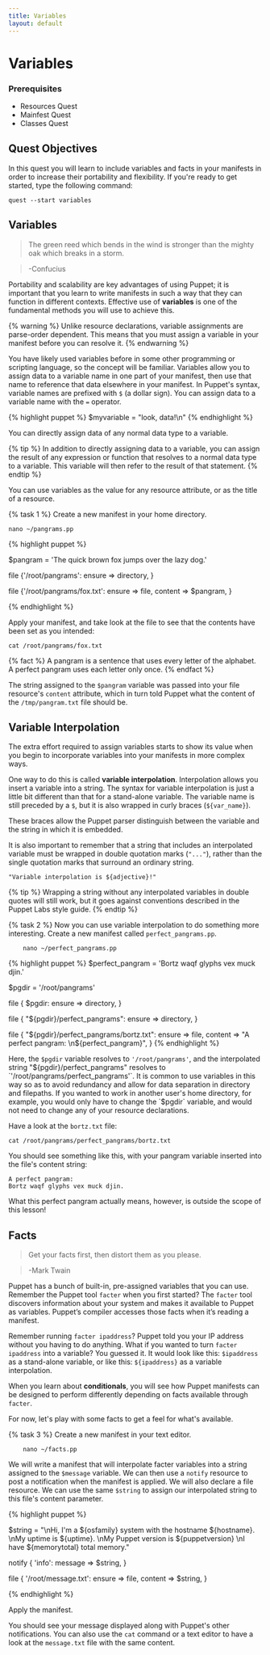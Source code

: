 ```yaml
---
title: Variables
layout: default
---
```


# Variables

### Prerequisites

- Resources Quest
- Mainfest Quest
- Classes Quest

## Quest Objectives

In this quest you will learn to include variables and facts in your manifests in order to increase their portability and flexibility. If you're ready to get started, type the following command:

	quest --start variables

## Variables

>The green reed which bends in the wind is stronger than the mighty oak which breaks in a storm.

> -Confucius

Portability and scalability are key advantages of using Puppet; it is important that you learn to write manifests in such a way that they can function in different contexts. Effective use of **variables** is one of the fundamental methods you will use to achieve this.

{% warning %}
Unlike resource declarations, variable assignments are parse-order dependent. This means that you must assign a variable in your manifest before you can resolve it.
{% endwarning %}

You have likely used variables before in some other programming or scripting language, so the concept will be familiar. Variables allow you to assign data to a variable name in one part of your manifest, then use that name to reference that data elsewhere in your manifest. In Puppet's syntax, variable names are prefixed with `$` (a dollar sign). You can assign data to a variable name with the `=` operator.

{% highlight puppet %}
$myvariable = "look, data!\n"
{% endhighlight %}

You can directly assign data of any normal data type to a variable.

{% tip %}
In addition to directly assigning data to a variable, you can assign the result of any expression or function that resolves to a normal data type to a variable. This variable will then refer to the result of that statement.
{% endtip %}

You can use variables as the value for any resource attribute, or as the title of a resource.

{% task 1 %}
Create a new manifest in your home directory.

	nano ~/pangrams.pp

{% highlight puppet %}

$pangram = 'The quick brown fox jumps over the lazy dog.'

file {'/root/pangrams':
	ensure => directory,
}

file {'/root/pangrams/fox.txt':
  ensure  => file,
  content => $pangram,
}

{% endhighlight %}

Apply your manifest, and take look at the file to see that the contents have been set as you intended:

	cat /root/pangrams/fox.txt

{% fact %}
A pangram is a sentence that uses every letter of the alphabet. A perfect pangram uses each letter only once.
{% endfact %}

The string assigned to the `$pangram` variable was passed into your file resource's `content` attribute, which in turn told Puppet what the content of the `/tmp/pangram.txt` file should be.

## Variable Interpolation

The extra effort required to assign variables starts to show its value when you begin to incorporate variables into your manifests in more complex ways.

One way to do this is called **variable interpolation**. Interpolation allows you insert a variable into a string. The syntax for variable interpolation is just a little bit different than that for a stand-alone variable. The variable name is still preceded by a `$`, but it is also wrapped in curly braces (`${var_name}`).

These braces allow the Puppet parser distinguish between the variable and the string in which it is embedded. 

It is also important to remember that a string that includes an interpolated variable must be wrapped in double quotation marks (`"..."`), rather than the single quotation marks that surround an ordinary string.

`"Variable interpolation is ${adjective}!"`

{% tip %}
Wrapping a string without any interpolated variables in double quotes will still work, but it goes against conventions described in the Puppet Labs style guide.
{% endtip %}

{% task 2 %}
Now you can use variable interpolation to do something more interesting. Create a new manifest called `perfect_pangrams.pp`.

		nano ~/perfect_pangrams.pp

{% highlight puppet %}
$perfect_pangram = 'Bortz waqf glyphs vex muck djin.'

$pgdir = '/root/pangrams'

file { $pgdir:
	ensure => directory,
}

file { "${pgdir}/perfect_pangrams":
	ensure => directory,
}

file { "${pgdir}/perfect_pangrams/bortz.txt":
  ensure  => file,
  content => "A perfect pangram: \n${perfect_pangram}",
}
{% endhighlight %}

Here, the `$pgdir` variable resolves to `'/root/pangrams'`, and the interpolated string "${pgdir}/perfect_pangrams" resolves to `'/root/pangrams/perfect_pangrams'`. It is common to use variables in this way so as to avoid redundancy and allow for data separation in directory and filepaths. If you wanted to work in another user's home directory, for example, you would only have to change the `$pgdir` variable, and would not need to change any of your resource declarations.

Have a look at the `bortz.txt` file:

	cat /root/pangrams/perfect_pangrams/bortz.txt
	
You should see something like this, with your pangram variable inserted into the file's content string:

	A perfect pangram:
	Bortz waqf glyphs vex muck djin.
	
What this perfect pangram actually means, however, is outside the scope of this lesson!

## Facts

>Get your facts first, then distort them as you please.

> -Mark Twain

Puppet has a bunch of built-in, pre-assigned variables that you can use. Remember the Puppet tool `facter` when you first started? The `facter` tool discovers information about your system and makes it available to Puppet as variables. Puppet’s compiler accesses those facts when it’s reading a manifest.

Remember running `facter ipaddress`? Puppet told you your IP address without you having to do anything. What if you wanted to turn `facter ipaddress` into a variable? You guessed it. It would look like this: `$ipaddress` as a stand-alone variable, or like this:
`${ipaddress}` as a variable interpolation.

When you learn about **conditionals**, you will see how Puppet manifests can be designed to perform differently depending on facts available through `facter`.

For now, let's play with some facts to get a feel for what's available.

{% task 3 %}
Create a new manifest in your text editor.
		
		nano ~/facts.pp

We will write a manifest that will interpolate facter variables into a string assigned to the `$message` variable. We can then use a `notify` resource to post a notification when the manifest is applied. We will also declare a file resource. We can use the same `$string` to assign our interpolated string to this file's content parameter.

{% highlight puppet %}

$string = "\nHi, I'm a ${osfamily} system with the hostname ${hostname}. \nMy uptime is ${uptime}. \nMy Puppet version is ${puppetversion} \nI have ${memorytotal} total memory."

notify { 'info':
  message => $string,
}

file { '/root/message.txt':
  ensure  => file,
  content => $string,
}

{% endhighlight %}

Apply the manifest.

You should see your message displayed along with Puppet's other notifications. You can also use the `cat` command or a text editor to have a look at the `message.txt` file with the same content.